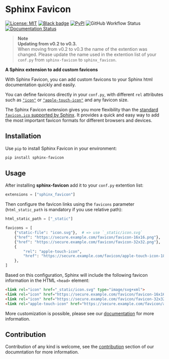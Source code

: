 # Sphinx Favicon

[![License: MIT](https://img.shields.io/badge/License-MIT-yellow.svg)](https://opensource.org/licenses/MIT)
[![Black badge](https://img.shields.io/badge/code%20style-black-000000.svg)](https://github.com/psf/black)
[![PyPI](https://img.shields.io/pypi/v/sphinx-favicon?logo=python&logoColor=white)](https://pypi.org/project/sphinx-favicon/)
![GitHub Workflow Status](https://img.shields.io/github/actions/workflow/status/tcmetzger/sphinx-favicon/basic-ci.yml?logo=github&logoColor=white)
[![Documentation Status](https://readthedocs.org/projects/sphinx-favicon/badge/?version=latest)](https://sphinx-favicon.readthedocs.io/en/latest/?badge=latest)

> **Note**  
> **Updating from v0.2 to v0.3.**  
> When moving from v0.2 to v0.3 the name of the extention was changed. Please update the name used in the extention list of your `conf.py` from `sphinx-favicon` to `sphinx_favicon`.

**A Sphinx extension to add custom favicons**

With Sphinx Favicon, you can add custom favicons to your Sphinx html
documentation quickly and easily.

You can define favicons directly in your `conf.py`, with different `rel`
attributes such as [`"icon"`](https://html.spec.whatwg.org/multipage/links.html#rel-icon)
or [`"apple-touch-icon"`](https://developer.apple.com/library/archive/documentation/AppleApplications/Reference/SafariWebContent/ConfiguringWebApplications/ConfiguringWebApplications.html) and
any favicon size.

The Sphinx Favicon extension gives you more flexibility than the [standard
`favicon.ico` supported by Sphinx](https://www.sphinx-doc.org/en/master/templating.html?highlight=favicon#favicon_url). It provides a quick and easy way to add the most
important favicon formats for different browsers and devices.

## Installation

Use ``pip`` to install Sphinx Favicon in your environment:

```sh
pip install sphinx-favicon
```

## Usage

After installing **sphinx-favicon** add it to your `conf.py` extention list:

```python
extensions = ["sphinx_favicon"]
```

Then configure the favicon links using the `favicons` parameter (`html_static_path` is mandatory if you use relative path): 

```python
html_static_path = ["_static"]

favicons = [
    {"static-file": "icon.svg"},  # => use `_static/icon.svg`
    {"href": "https://secure.example.com/favicon/favicon-16x16.png"},
    {"href": "https://secure.example.com/favicon/favicon-32x32.png"},
    {
        "rel": "apple-touch-icon",
        "href": "https://secure.example.com/favicon/apple-touch-icon-180x180.png",
    },
]
```

Based on this configuration, Sphinx will include the following favicon information in the HTML `<head>` element:

```html
<link rel="icon" href="_static/icon.svg" type="image/svg+xml">
<link rel="icon" href="https://secure.example.com/favicon/favicon-16x16.png" sizes="16x16" type="image/png">
<link rel="icon" href="https://secure.example.com/favicon/favicon-32x32.png" sizes="32x32" type="image/png">
<link rel="apple-touch-icon" href="https://secure.example.com/favicon/apple-touch-icon-180x180.png" sizes="180x180" type="image/png">
```

More customization is possible, please see our [documentation](https://sphinx-favicon.readthedocs.io/en/stable) for more information.

## Contribution

Contribution of any kind is welcome, see the [contribution](https://sphinx-favicon.readthedocs.io/en/stable#Contribute) section of our documntation for more information.